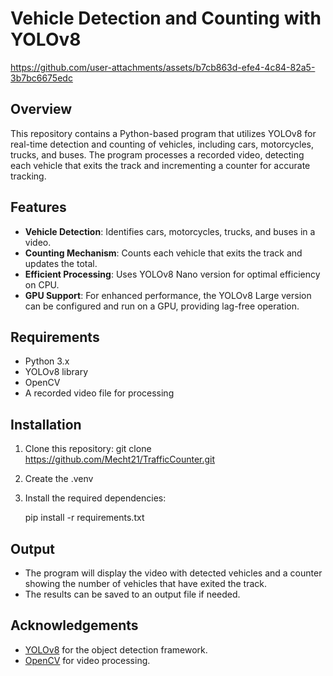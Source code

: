 # Vehicle Detection and Counting with YOLOv8



https://github.com/user-attachments/assets/b7cb863d-efe4-4c84-82a5-3b7bc6675edc



## Overview

This repository contains a Python-based program that utilizes YOLOv8 for real-time detection and counting of vehicles, including cars, motorcycles, trucks, and buses. The program processes a recorded video, detecting each vehicle that exits the track and incrementing a counter for accurate tracking.

## Features

- **Vehicle Detection**: Identifies cars, motorcycles, trucks, and buses in a video.
- **Counting Mechanism**: Counts each vehicle that exits the track and updates the total.
- **Efficient Processing**: Uses YOLOv8 Nano version for optimal efficiency on CPU.
- **GPU Support**: For enhanced performance, the YOLOv8 Large version can be configured and run on a GPU, providing lag-free operation.

## Requirements

- Python 3.x
- YOLOv8 library
- OpenCV
- A recorded video file for processing

## Installation

1. Clone this repository:
     git clone https://github.com/Mecht21/TrafficCounter.git 
2. Create the .venv
3. Install the required dependencies:
   
     pip install -r requirements.txt

## Output

- The program will display the video with detected vehicles and a counter showing the number of vehicles that have exited the track.
- The results can be saved to an output file if needed.

## Acknowledgements

- [YOLOv8](https://yolov8.com/) for the object detection framework.
- [OpenCV](https://opencv.org/) for video processing.
